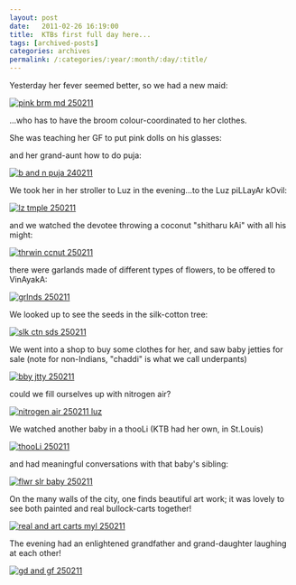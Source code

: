 ```yaml
---
layout: post
date:	2011-02-26 16:19:00
title:  KTBs first full day here...
tags: [archived-posts]
categories: archives
permalink: /:categories/:year/:month/:day/:title/
---
```

Yesterday her fever seemed better, so we had a new maid:

<a href="http://s1142.photobucket.com/albums/n602/Deepapctrsglr/?action=view&amp;current=IMG_3913.jpg" target="_blank"><img src="http://i1142.photobucket.com/albums/n602/Deepapctrsglr/IMG_3913.jpg" border="0" alt="pink brm md 250211"></a>


...who has to have the broom colour-coordinated to her clothes.

<lj-cut text="more about our evening">



She was teaching her GF to put pink dolls on his glasses:



and her grand-aunt how to do puja:

<a href="http://s1142.photobucket.com/albums/n602/Deepapctrsglr/?action=view&amp;current=IMG_3906.jpg" target="_blank"><img src="http://i1142.photobucket.com/albums/n602/Deepapctrsglr/IMG_3906.jpg" border="0" alt="b and n puja 240211"></a>


We took her in her stroller to Luz in the evening...to the Luz piLLayAr kOvil:


<a href="http://s1142.photobucket.com/albums/n602/Deepapctrsglr/?action=view&amp;current=IMG_3920.jpg" target="_blank"><img src="http://i1142.photobucket.com/albums/n602/Deepapctrsglr/IMG_3920.jpg" border="0" alt="lz tmple 250211"></a>


and we watched the devotee throwing a coconut "shitharu kAi" with all his might:

<a href="http://s1142.photobucket.com/albums/n602/Deepapctrsglr/?action=view&amp;current=IMG_3925.jpg" target="_blank"><img src="http://i1142.photobucket.com/albums/n602/Deepapctrsglr/IMG_3925.jpg" border="0" alt="thrwin ccnut 250211"></a>


there were garlands made of different types of flowers, to be offered to VinAyakA:


<a href="http://s1142.photobucket.com/albums/n602/Deepapctrsglr/?action=view&amp;current=IMG_3921.jpg" target="_blank"><img src="http://i1142.photobucket.com/albums/n602/Deepapctrsglr/IMG_3921.jpg" border="0" alt="grlnds 250211"></a>


We looked up to see the seeds in the silk-cotton tree:

<a href="http://s1142.photobucket.com/albums/n602/Deepapctrsglr/?action=view&amp;current=IMG_3923.jpg" target="_blank"><img src="http://i1142.photobucket.com/albums/n602/Deepapctrsglr/IMG_3923.jpg" border="0" alt="slk ctn sds 250211"></a>


We went into  a shop to buy some clothes for her, and saw baby jetties for sale (note for non-Indians, "chaddi" is what we call underpants)

<a href="http://s1142.photobucket.com/albums/n602/Deepapctrsglr/?action=view&amp;current=IMG_3917.jpg" target="_blank"><img src="http://i1142.photobucket.com/albums/n602/Deepapctrsglr/IMG_3917.jpg" border="0" alt="bby jtty 250211"></a>



could we fill ourselves up with nitrogen air?


<a href="http://s1142.photobucket.com/albums/n602/Deepapctrsglr/?action=view&amp;current=IMG_3927.jpg" target="_blank"><img src="http://i1142.photobucket.com/albums/n602/Deepapctrsglr/IMG_3927.jpg" border="0" alt="nitrogen air 250211 luz"></a>


We watched another baby in a thooLi (KTB had her own, in St.Louis)


<a href="http://s1142.photobucket.com/albums/n602/Deepapctrsglr/?action=view&amp;current=IMG_3928.jpg" target="_blank"><img src="http://i1142.photobucket.com/albums/n602/Deepapctrsglr/IMG_3928.jpg" border="0" alt="thooLi 250211"></a>



and had meaningful conversations with that baby's sibling:


<a href="http://s1142.photobucket.com/albums/n602/Deepapctrsglr/?action=view&amp;current=IMG_3926.jpg" target="_blank"><img src="http://i1142.photobucket.com/albums/n602/Deepapctrsglr/IMG_3926.jpg" border="0" alt="flwr slr baby 250211"></a>


On the many walls of the city, one finds beautiful art work; it was lovely to see both painted and real bullock-carts together!


<a href="http://s1142.photobucket.com/albums/n602/Deepapctrsglr/?action=view&amp;current=IMG_3930.jpg" target="_blank"><img src="http://i1142.photobucket.com/albums/n602/Deepapctrsglr/IMG_3930.jpg" border="0" alt="real and art carts myl 250211"></a>


</lj-cut>


The evening had an enlightened grandfather and grand-daughter laughing at each other!



<a href="http://s1142.photobucket.com/albums/n602/Deepapctrsglr/?action=view&amp;current=IMG_3936.jpg" target="_blank"><img src="http://i1142.photobucket.com/albums/n602/Deepapctrsglr/IMG_3936.jpg" border="0" alt="gd and gf 250211"></a>

